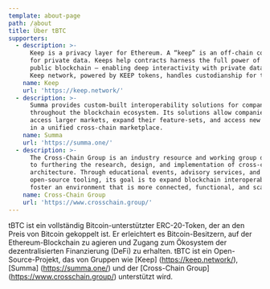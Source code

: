 ```yaml
---
template: about-page
path: /about
title: Über tBTC
supporters:
  - description: >-
      Keep is a privacy layer for Ethereum. A “keep” is an off-chain container
      for private data. Keeps help contracts harness the full power of the
      public blockchain — enabling deep interactivity with private data. The
      Keep network, powered by KEEP tokens, handles custodianship for tBTC.
    name: Keep
    url: 'https://keep.network/'
  - description: >-
      Summa provides custom-built interoperability solutions for companies
      throughout the blockchain ecosystem. Its solutions allow companies to
      access larger markets, expand their feature-sets, and access new liquidity
      in a unified cross-chain marketplace.
    name: Summa
    url: 'https://summa.one/'
  - description: >-
      The Cross-Chain Group is an industry resource and working group dedicated
      to furthering the research, design, and implementation of cross-chain
      architecture. Through educational events, advisory services, and
      open-source tooling, its goal is to expand blockchain interoperability and
      foster an environment that is more connected, functional, and scalable.
    name: Cross-Chain Group
    url: 'https://www.crosschain.group/'
---
```

tBTC ist ein vollständig Bitcoin-unterstützter ERC-20-Token, der an den Preis von Bitcoin gekoppelt ist. Er erleichtert es Bitcoin-Besitzern, auf der Ethereum-Blockchain zu agieren und Zugang zum Ökosystem der dezentralisierten Finanzierung (DeFi) zu erhalten. tBTC ist ein Open-Source-Projekt, das von Gruppen wie [Keep] (https://keep.network/), [Summa] (https://summa.one/) und der [Cross-Chain Group] (https://www.crosschain.group/) unterstützt wird.
